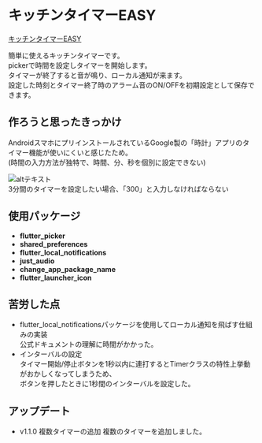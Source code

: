 # キッチンタイマーEASY
[キッチンタイマーEASY](https://play.google.com/store/apps/details?id=com.easy.kitchen.timer.app&pli=1)  

簡単に使えるキッチンタイマーです。  
pickerで時間を設定しタイマーを開始します。  
タイマーが終了すると音が鳴り、ローカル通知が来ます。  
設定した時刻とタイマー終了時のアラーム音のON/OFFを初期設定として保存できます。  

## 作ろうと思ったきっかけ
AndroidスマホにプリインストールされているGoogle製の「時計」アプリのタイマー機能が使いにくいと感じたため。  
(時間の入力方法が独特で、時間、分、秒を個別に設定できない)  
  
![altテキスト](https://appllio.com/sites/default/files/styles/portrait_xl_1/public/2022/08/05/r-2208-android-set-timer-4.jpg)  
3分間のタイマーを設定したい場合、「300」と入力しなければならない



## 使用パッケージ

- **flutter_picker**  
- **shared_preferences**  
- **flutter_local_notifications**  
- **just_audio**  
- **change_app_package_name**  
- **flutter_launcher_icon**  

## 苦労した点
- flutter_local_notificationsパッケージを使用してローカル通知を飛ばす仕組みの実装  
公式ドキュメントの理解に時間がかかった。  
- インターバルの設定  
  タイマー開始/停止ボタンを1秒以内に連打するとTimerクラスの特性上挙動がおかしくなってしまうため、  
  ボタンを押したときに1秒間のインターバルを設定した。

## アップデート 
- v1.1.0 複数タイマーの追加
  複数のタイマーを追加しました。

